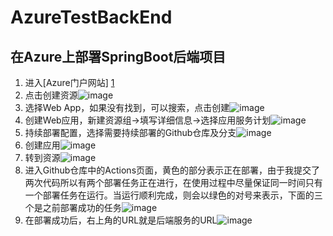 # AzureTestBackEnd

## 在Azure上部署SpringBoot后端项目

1. 进入[Azure门户网站] [1]
2. 点击创建资源![image]( https://github.com/ineedahouse/markdownPhoto/blob/main/azure-deployment/back-end/1.png)
3. 选择Web App，如果没有找到，可以搜索，点击创建![image]( https://github.com/ineedahouse/markdownPhoto/blob/main/azure-deployment/back-end/2.png)
4. 创建Web应用，新建资源组->填写详细信息->选择应用服务计划![image]( https://github.com/ineedahouse/markdownPhoto/blob/main/azure-deployment/back-end/3.png)
5. 持续部署配置，选择需要持续部署的Github仓库及分支![image]( https://github.com/ineedahouse/markdownPhoto/blob/main/azure-deployment/back-end/4.png)
6. 创建应用![image]( https://github.com/ineedahouse/markdownPhoto/blob/main/azure-deployment/back-end/5.png)
7. 转到资源![image]( https://github.com/ineedahouse/markdownPhoto/blob/main/azure-deployment/back-end/6.png)
8. 进入Github仓库中的Actions页面，黄色的部分表示正在部署，由于我提交了两次代码所以有两个部署任务正在进行，在使用过程中尽量保证同一时间只有一个部署任务在运行。当运行顺利完成，则会以绿色的对号来表示，下面的三个是之前部署成功的任务![image]( https://github.com/ineedahouse/markdownPhoto/blob/main/azure-deployment/back-end/7.png)
9. 在部署成功后，右上角的URL就是后端服务的URL![image]( https://github.com/ineedahouse/markdownPhoto/blob/main/azure-deployment/back-end/8.png)

[1]: https://portal.azure.com/

